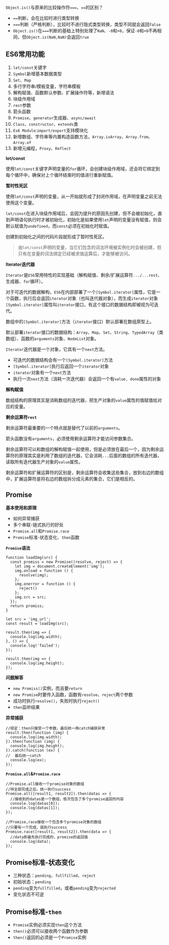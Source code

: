 `Object.is()`与原来的比较操作符`===`、`==`的区别？

- `==`判断，会在比较时进行类型转换
- `===`判断（严格判断），比较时不进行隐式类型转换，类型不同就会返回`false`
- `Object.is()`在`===`判断的基础上特别处理了`NaN`、`-0`和`+0`，保证`-0`和`+0`不再相同，但`Object.is(NaN,NaN)`会返回`true`

## ES6常用功能 ##

1. `let/const`关键字
2. `Symbol`新增基本数据类型
3. `Set`、`Map`
4. 多行字符串/模板变量，字符串模板
5. 解构赋值、函数默认参数、扩展操作符等，新增语法
6. 块级作用域
7. `rest`参数
8. 箭头函数
9. `Promise`、`generator`生成器、`async/await`
10. `Class`、`constructor`、`extends`类
11. `Es6 Module`:`import/export`支持模块化
12. 新增数组、字符串等内置构造函数方法，`Array.isArray`、`Array.from`、`Array.of`
13. 新增元编程，`Proxy`、`Reflect`

**let/const**

使用`let/const`关键字声明变量的`for`循环，会创建块级作用域，还会将它绑定到每个循环中，确保对上个循环结束时的值进行重新赋值。

**暂时性死区**

使用`let/const`声明的变量，从一开始就形成了封闭作用域，在声明变量之前无法使用这个变量。

`let/const`在进入块级作用域后，会因为提升的原因先创建，但不会被初始化，直到声明语句执行时才被初始化，初始化是如果使用`let`声明的变量没有赋值，则会默认赋值为`undefined`，而`const`必须在初始化时赋值。

创建到初始化之间的代码片段就形成了暂时性死区。

> 由`let/const`声明的变量，当它们包含的词法环境被实例化时会被创建，但只有在变量的词法绑定已经被求值运算后，才能够被访问。

**Iterator迭代器**

`Iterator`是`ES6`常用特性的实现基础（解构赋值、剩余/扩展运算符`.../...rest`、生成器、`for`循环）。

对于可迭代的数据解构，`ES6`在内部部署了一个`[Symbol.iterator]`属性，它是一个函数，执行后会返回`iterator`对象（也叫迭代器对象），而生成`iterator`对象`[Symbol.iterator]`属性叫`iterator`接口，有这个接口的数据结构即被视为可迭代。

数组中的`[Symbol.iterator]`方法（`iterator`接口）默认部署在数组原型上。

默认部署`iterator`接口的数据结构：`Array`、`Map`、`Set`、`String`、`TypedArray`（类数组）、函数的`arguments`对象、`NodeList`对象。

`Iterator`迭代器是一个对象，它具有一个`next`方法。

- 可迭代的数据结构会有一个`[Symbol.iterator]`方法
- `[Symbol.iterator]`执行后返回一个`iterator`对象
- `iterator`对象有一个`next`方法
- 执行一次`next`方法（消耗一次迭代器）会返回一个有`value, done`属性的对象

**解构赋值**

数组结构的原理其实是消耗数组的迭代器，把生产对象的`value`属性的值赋值给对应的变量。

**剩余运算符`rest`**

剩余运算符最重要的一个特点就是替代了以前的`arguments`。

箭头函数没有`arguments`，必须使用剩余运算符才能访问参数集合。

剩余运算符可以和数组的解构赋值一起使用，但是必须放在最后一个，因为剩余运算符的原理其实是利用了数组的迭代器，它会消耗`...`后面的数组的所有迭代器，读取所有迭代器生产对象的`value`属性。

剩余运算符和扩展运算符的区别是，剩余运算符会收集这些集合，放到右边的数组中，扩展运算符是将右边的数组拆分成元素的集合，它们是相反的。
    
## Promise

**基本使用和原理**

- 如何异常捕获
- 多个串联-链式执行的好处
- `Promise.all`和`Promise.race`
- `Promise`标准-状态变化、`then`函数

**`Promise`语法**

    function loadImg(src) {
      const promiss = new Promise((resolve, reject) => {
        let img = document.createElement('img');
        img.onload = function () {
          resolve(img);
        };
        img.onerror = function () {
          reject()
        };
        img.src = src;
      });
      return promiss;
    }
    
    let src = 'img_url';
    const result = loadImg(src);
    
    result.then(img => {
      console.log(img.width);
    }, () => {
      console.log('failed');
    });
    
    result.then(img => {
      console.log(img.height);
    });
    
**问题解答**

- `new Promiss()`实例，而且要`return`
- `new Promise`时要传入函数，函数有`resolve`、`reject`两个参数
- 成功时执行`resolve()`，失败时执行`reject()`
- `then`监听结果

**异常捕获**

    //规定：then只接受一个参数，最后统一用catch捕获异常
    result.then(function (img) {
      console.log(img.width);
    }).then(function (img) {
      console.log(img.height);
    }).catch(function (ex) {
    //  最后统一catch
      console.log(ex);
    });
    
**`Promise.all`&`Promise.race`**    

    //Promise.all接收一个promise对象的数组
    //待全部完成之后，统一执行success
    Promise.all([result1, result2]).then(datas => {
      //接收到的datas是一个数组，依次包含了多个promise返回的内容
      console.log(datas[0]);
      console.log(datas[1]);
    });
    
    //Promise,race接收一个包含多个promise对象的数组
    //只要有一个完成，就执行success
    Promise.race([result1, result2]).then(data => {
      //data即最先执行完成的，promise的返回值
      console.log(data);
    });
    
## Promise标准-状态变化 ##

- 三种状态：`pending`、`fullfilled`、`reject`
- 初始状态：`pending`
- `pending`变为`fullfilled`，或者`pending`变为`rejected`
- 变化状态不可逆

## Promise标准-`then` ##

- `Promise`实例必须实现`then`这个方法
- `then()`必须可以接收两个函数作为参数
- `then()`返回的必须是一个`Promise`实例

